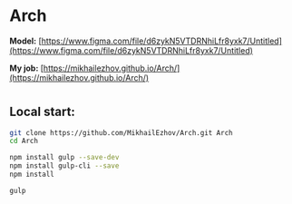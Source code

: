 # Arch

**Model:** [https://www.figma.com/file/d6zykN5VTDRNhiLfr8yxk7/Untitled](https://www.figma.com/file/d6zykN5VTDRNhiLfr8yxk7/Untitled)

**My job:** [https://mikhailezhov.github.io/Arch/](https://mikhailezhov.github.io/Arch/)

#

## Local start:

```sh
git clone https://github.com/MikhailEzhov/Arch.git Arch
cd Arch

npm install gulp --save-dev
npm install gulp-cli --save
npm install

gulp
```
